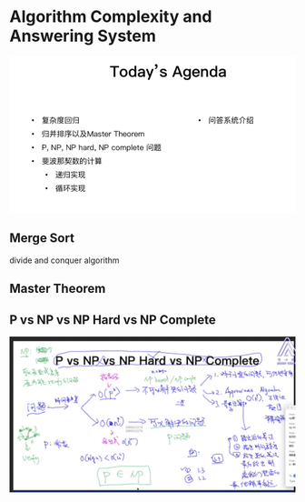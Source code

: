 # Algorithm Complexity and Answering System


![agenda](imgs/imgs_003/001.png)

## Merge Sort
divide and conquer algorithm

## Master Theorem


## P vs NP vs NP Hard vs NP Complete
![p and np](imgs/imgs_003/002.png)
